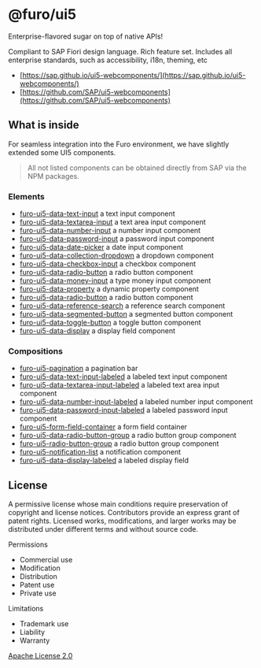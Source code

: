# @furo/ui5

Enterprise-flavored sugar on top of native APIs!

Compliant to SAP Fiori design language. Rich feature set. Includes all enterprise standards, such as accessibility, i18n, theming, etc 

- [https://sap.github.io/ui5-webcomponents/](https://sap.github.io/ui5-webcomponents/)
- [https://github.com/SAP/ui5-webcomponents](https://github.com/SAP/ui5-webcomponents)

## What is inside

For seamless integration into the Furo environment, we have slightly extended some UI5 components. 
> All not listed components can be obtained directly from SAP via the NPM packages.

### Elements
- [furo-ui5-data-text-input](https://components.furo.pro/?t=FuroUi5DataTextInput) a text input component 
- [furo-ui5-data-textarea-input](https://components.furo.pro/?t=FuroUi5DataTextareaInput) a text area input component 
- [furo-ui5-data-number-input](https://components.furo.pro/?t=FuroUi5DataNumberInput) a number input component 
- [furo-ui5-data-password-input](https://components.furo.pro/?t=FuroUi5DataPasswordInput) a password input component 
- [furo-ui5-data-date-picker](https://components.furo.pro/?t=FuroUi5DataDatePicker) a date input component 
- [furo-ui5-data-collection-dropdown](https://components.furo.pro/?t=FuroUi5DataCollectionDropdown) a dropdown component 
- [furo-ui5-data-checkbox-input](https://components.furo.pro/?t=FuroUi5DataCheckboxInput) a checkbox component 
- [furo-ui5-data-radio-button](https://components.furo.pro/?t=FuroUi5DataRadioButton) a radio button component 
- [furo-ui5-data-money-input](https://components.furo.pro/?t=FuroUi5DataMoneyInput) a type money input component 
- [furo-ui5-data-property](https://components.furo.pro/?t=FuroUi5DataProperty) a dynamic property component 
- [furo-ui5-data-radio-button](https://components.furo.pro/?t=FuroUi5DataRadioButton) a radio button component 
- [furo-ui5-data-reference-search](https://components.furo.pro/?t=FuroUi5DataReferenceSearch) a reference search component 
- [furo-ui5-data-segmented-button](https://components.furo.pro/?t=FuroUi5DataSegmentedButton) a segmented button component 
- [furo-ui5-data-toggle-button](https://components.furo.pro/?t=FuroUi5DataToggleButton) a toggle button component 
- [furo-ui5-data-display](https://components.furo.pro/?t=FuroUi5DataDisplay) a display field component 

### Compositions
- [furo-ui5-pagination](https://components.furo.pro/?t=FuroUI5Pagination) a pagination bar 
- [furo-ui5-data-text-input-labeled](https://components.furo.pro/?t=FuroUi5DataTextInputLabeled) a labeled text input component 
- [furo-ui5-data-textarea-input-labeled](https://components.furo.pro/?t=FuroUi5DataTextareaInputLabeled) a labeled text area input component 
- [furo-ui5-data-number-input-labeled](https://components.furo.pro/?t=FuroUi5DataNumberInputLabeled) a labeled number input component 
- [furo-ui5-data-password-input-labeled](https://components.furo.pro/?t=FuroUi5DataPasswordInputLabeled) a labeled password input component 
- [furo-ui5-form-field-container](https://components.furo.pro/?t=FuroUi5FormFieldContainer) a form field container
- [furo-ui5-data-radio-button-group](https://components.furo.pro/?t=FuroUi5DataRadioButtonGroup) a radio button group component
- [furo-ui5-radio-button-group](https://components.furo.pro/?t=FuroUi5RadioButtonGroup) a radio button group component
- [furo-ui5-notification-list](https://components.furo.pro/?t=FuroUi5NotificationList) a notification component
- [furo-ui5-data-display-labeled](https://components.furo.pro/?t=FuroUi5DataDisplayLabeled) a labeled display field

## License
A permissive license whose main conditions require preservation of copyright and license notices. Contributors provide an express grant of patent rights. Licensed works, modifications, and larger works may be distributed under different terms and without source code.

Permissions
* Commercial use
* Modification
* Distribution
* Patent use
* Private use

Limitations
* Trademark use
* Liability
* Warranty

[Apache License 2.0](https://github.com/SAP/ui5-webcomponents/blob/master/LICENSE.txt)
